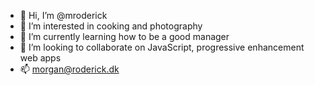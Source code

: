 - 👋 Hi, I’m @mroderick
- 👀 I’m interested in cooking and photography
- 🌱 I’m currently learning how to be a good manager
- 💞️ I’m looking to collaborate on JavaScript, progressive enhancement web apps
- 📫 morgan@roderick.dk

<!---
mroderick/mroderick is a ✨ special ✨ repository because its `README.md` (this file) appears on your GitHub profile.
You can click the Preview link to take a look at your changes.
--->
